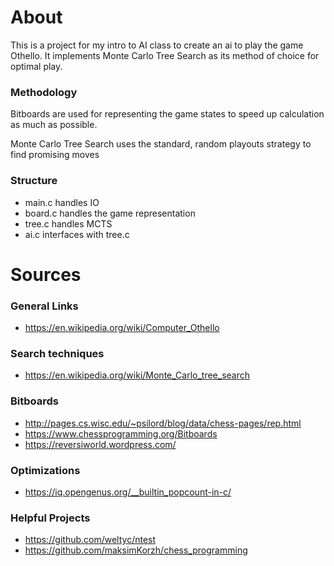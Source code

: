 # About
This is a project for my intro to AI class to create an ai to play the game
Othello. It implements Monte Carlo Tree Search as its method of choice for 
optimal play.

### Methodology
Bitboards are used for representing the game states to speed up calculation as
much as possible. 

Monte Carlo Tree Search uses the standard, random playouts strategy to find
promising moves

### Structure
- main.c handles IO
- board.c handles the game representation
- tree.c handles MCTS
- ai.c interfaces with tree.c

# Sources

### General Links
- https://en.wikipedia.org/wiki/Computer_Othello

### Search techniques
- https://en.wikipedia.org/wiki/Monte_Carlo_tree_search

### Bitboards
- http://pages.cs.wisc.edu/~psilord/blog/data/chess-pages/rep.html
- https://www.chessprogramming.org/Bitboards
- https://reversiworld.wordpress.com/

### Optimizations
- https://iq.opengenus.org/__builtin_popcount-in-c/

### Helpful Projects
- https://github.com/weltyc/ntest
- https://github.com/maksimKorzh/chess_programming